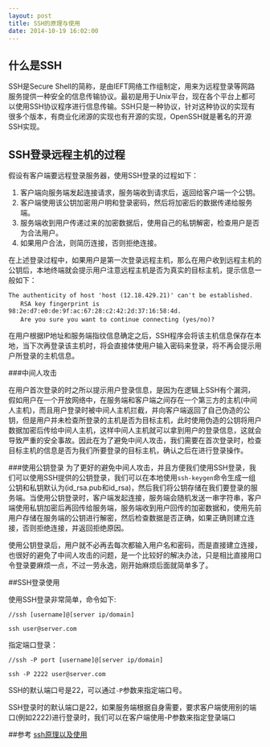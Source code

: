 ```yaml
---
layout: post
title: SSH的原理与使用
date: 2014-10-19 16:02:00
---
```


## 什么是SSH
SSH是Secure Shell的简称，是由IEFT网络工作组制定，用来为远程登录等网路服务提供一种安全的信息传输协议。最初是用于Unix平台，现在各个平台上都可以使用SSH协议程序进行信息传输。SSH只是一种协议，针对这种协议的实现有很多个版本，有商业化闭源的实现也有开源的实现，OpenSSH就是著名的开源SSH实现。

## SSH登录远程主机的过程
假设有客户端要远程登录服务器，使用SSH登录的过程如下：
1. 客户端向服务端发起连接请求，服务端收到请求后，返回给客户端一个公钥。
2. 客户端使用该公钥加密用户明和登录密码，然后将加密后的数据传递给服务端。
3. 服务端收到用户传递过来的加密数据后，使用自己的私钥解密，检查用户是否为合法用户。
4. 如果用户合法，则简历连接，否则拒绝连接。

在上述登录过程中，如果用户是第一次登录远程主机，那么在用户收到远程主机的公钥后，本地终端就会提示用户注意远程主机是否为真实的目标主机，提示信息一般如下：

```
The authenticity of host 'host (12.18.429.21)' can't be established.
　　RSA key fingerprint is 98:2e:d7:e0:de:9f:ac:67:28:c2:42:2d:37:16:58:4d.
　　Are you sure you want to continue connecting (yes/no)?
```
在用户根据IP地址和服务端指纹信息确定之后，SSH程序会将该主机信息保存在本地，当下次再登录该主机时，将会直接体使用户输入密码来登录，将不再会提示用户所登录的主机信息。

###中间人攻击

在用户首次登录的时之所以提示用户登录信息，是因为在逻辑上SSH有个漏洞，假如用户在一个开放网络中，在服务端和客户端之间存在一个第三方的主机(中间人主机)，而且用户登录时被中间人主机拦截，并向客户端返回了自己伪造的公钥，但是用户并未检查所登录的主机是否为目标主机，此时使用伪造的公钥将用户数据加密后传给中间人主机，这样中间人主机就可以拿到用户的登录信息，这就会导致严重的安全事故。因此在为了避免中间人攻击，我们需要在首次登录时，检查目标主机的信息是否为我们所要登录的目标主机，确认之后在进行登录操作。

###使用公钥登录
为了更好的避免中间人攻击，并且方便我们使用SSH登录，我们可以使用SSH提供的公钥登录，我们可以在本地使用`ssh-keygen`命令生成一组公钥和私钥默认为(id_rsa.pub和id_rsa)，然后我们将公钥存储在我们要登录的服务端。当使用公钥登录时，客户端发起连接，服务端会随机发送一串字符串，客户端使用私钥加密后再回传给服务端，服务端收到用户回传的加密数据和，使用先前用户存储在服务端的公钥进行解密，然后检查数据是否正确，如果正确则建立连接，否则拒绝连接，并返回拒绝原因。

使用公钥登录后，用户就不必再去每次都输入用户名和密码，而是直接建立连接，也很好的避免了中间人攻击的问题，是一个比较好的解决办法，只是相比直接用口令登录要麻烦一点，不过一劳永逸，刚开始麻烦后面就简单多了。

##SSH登录使用

使用SSH登录非常简单，命令如下:
```
//ssh [username]@[server ip/domain]

ssh user@server.com
```

指定端口登录：

```
//ssh -P port [username]@[server ip/domain]

ssh -P 2222 user@server.com
```
SSH的默认端口号是22，可以通过`-P`参数来指定端口号。


SSH登录时的默认端口是22，如果服务端根据自身需要，要求客户端使用别的端口(例如2222)进行登录时，我们可以在客户端使用-P参数来指定登录端口


##参考
[ssh原理以及使用](http://www.ruanyifeng.com/blog/2011/12/ssh_remote_login.html)
